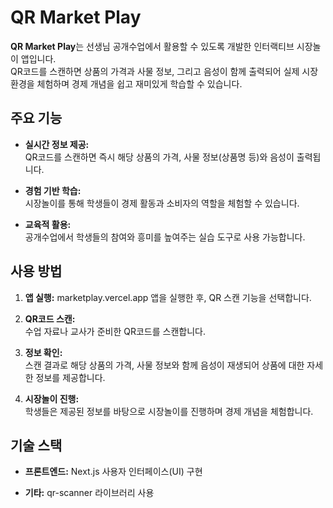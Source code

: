 # QR Market Play

**QR Market Play**는 선생님 공개수업에서 활용할 수 있도록 개발한 인터랙티브 시장놀이 앱입니다.  
QR코드를 스캔하면 상품의 가격과 사물 정보, 그리고 음성이 함께 출력되어 실제 시장 환경을 체험하며 경제 개념을 쉽고 재미있게 학습할 수 있습니다.



## 주요 기능

- **실시간 정보 제공:**  
  QR코드를 스캔하면 즉시 해당 상품의 가격, 사물 정보(상품명 등)와 음성이 출력됩니다.

- **경험 기반 학습:**  
  시장놀이를 통해 학생들이 경제 활동과 소비자의 역할을 체험할 수 있습니다.

- **교육적 활용:**  
  공개수업에서 학생들의 참여와 흥미를 높여주는 실습 도구로 사용 가능합니다.



## 사용 방법

1. **앱 실행:**
   marketplay.vercel.app
   앱을 실행한 후, QR 스캔 기능을 선택합니다.

2. **QR코드 스캔:**  
   수업 자료나 교사가 준비한 QR코드를 스캔합니다.

3. **정보 확인:**  
   스캔 결과로 해당 상품의 가격, 사물 정보와 함께 음성이 재생되어 상품에 대한 자세한 정보를 제공합니다.

4. **시장놀이 진행:**  
   학생들은 제공된 정보를 바탕으로 시장놀이를 진행하며 경제 개념을 체험합니다.



## 기술 스택

- **프론트엔드:**
  Next.js
  사용자 인터페이스(UI) 구현

- **기타:**
  qr-scanner 라이브러리 사용



